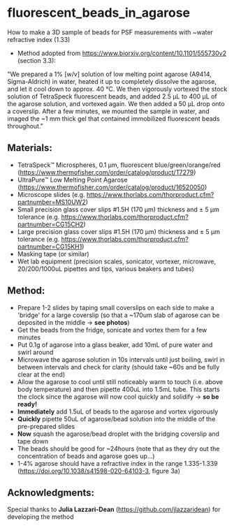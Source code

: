 # fluorescent_beads_in_agarose
How to make a 3D sample of beads for PSF measurements with ~water refractive index (1.33)
- Method adopted from https://www.biorxiv.org/content/10.1101/555730v2 (section 3.3):

"We prepared a 1% [w/v] solution of low melting point agarose (A9414, Sigma-Aldrich) in water, heated it up to completely dissolve the agarose, and let it cool down to approx. 40 °C. We then vigorously vortexed the stock solution of TetraSpeck fluorescent beads, and added 2.5 µL to 400 µL of the agarose solution, and vortexed again. We then added a 50 µL drop onto a coverslip. After a few minutes, we mounted the sample in water, and imaged the ~1 mm thick gel that contained immobilized fluorescent beads throughout."

## Materials:
- TetraSpeck™ Microspheres, 0.1 µm, fluorescent blue/green/orange/red (https://www.thermofisher.com/order/catalog/product/T7279)
- UltraPure™ Low Melting Point Agarose (https://www.thermofisher.com/order/catalog/product/16520050)
- Microscope slides (e.g. https://www.thorlabs.com/thorproduct.cfm?partnumber=MS10UW2)
- Small precision glass cover slips #1.5H (170 µm) thickness and ± 5 µm tolerance (e.g. https://www.thorlabs.com/thorproduct.cfm?partnumber=CG15CH2)
- Large precision glass cover slips #1.5H (170 µm) thickness and ± 5 µm tolerance (e.g. https://www.thorlabs.com/thorproduct.cfm?partnumber=CG15KH1)
- Masking tape (or similar)
- Wet lab equipment (precision scales, sonicator, vortexer, microwave, 20/200/1000uL pipettes and tips, various beakers and tubes)

## Method:
- Prepare 1-2 slides by taping small coverslips on each side to make a 'bridge' for a large coverslip (so that a ~170um slab of agarose can be deposited in the middle -> **see photos**)
- Get the beads from the fridge, sonicate and vortex them for a few minutes
- Put 0.1g of agarose into a glass beaker, add 10mL of pure water and swirl around
- Microwave the agarose solution in 10s intervals until just boiling, swirl in between intervals and check for clarity (should take ~60s and be fully clear at the end)
- Allow the agarose to cool until still noticeably warm to touch (i.e. above body temperature) and then pipette 400uL into 1.5mL tube. This starts the clock since the agarose will now cool quickly and solidify -> **so be ready!**
- **Immediately** add 1.5uL of beads to the agarose and vortex vigorously
- **Quickly** pipette 50uL of agarose/bead solution into the middle of the pre-prepared slides
- **Now** squash the agarose/bead droplet with the bridging coverslip and tape down
- The beads should be good for ~24hours (note that as they dry out the concentration of beads and agarose goes up...)
- 1-4% agarose should have a refractive index in the range 1.335-1.339 (https://doi.org/10.1038/s41598-020-64103-3, figure 3a)

## Acknowledgments:
Special thanks to **Julia Lazzari-Dean** (https://github.com/jlazzaridean) for developing the method

